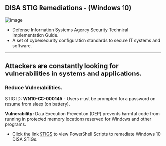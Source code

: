 ## DISA STIG Remediations - (Windows 10)

![image](https://github.com/user-attachments/assets/d4e86ff9-9b40-4362-8f23-8055f39edc7f)


- Defense Information Systems Agency Security Technical Implementation Guide. 
- A set of cybersecurity configuration standards to secure IT systems and software.

---
## Attackers are constantly looking for vulnerabilities in systems and applications. 
### Reduce Vulnerabilities.

STIG ID: **WN10-CC-000145** - Users must be prompted for a password on resume from sleep (on battery).

**Vulnerability:**
Data Execution Prevention (DEP) prevents harmful code from running in protected memory locations reserved for Windows and other programs.







- Click the link [STIGS](https://github.com/PDB65/Burwell_P/tree/main/STIGS) to view PowerShell Scripts to remediate Windows 10 DISA STIGs.
